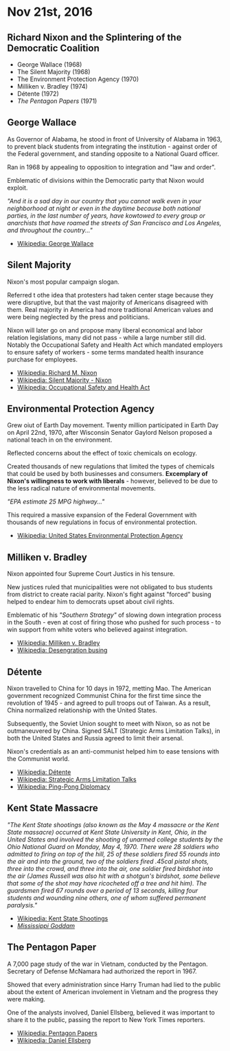 Nov 21st, 2016
==============

Richard Nixon and the Splintering of the Democratic Coalition
-------------------------------------------------------------

- George Wallace (1968)
- The Silent Majority (1968)
- The Environment Protection Agency (1970)
- Milliken v. Bradley (1974)
- Détente (1972)
- *The Pentagon Papers* (1971)

George Wallace
--------------

As Governor of Alabama, he stood in front of University of Alabama in 1963, to prevent black students from integrating the institution - against order of the Federal government, and standing opposite to a National Guard officer.

Ran in 1968 by appealing to opposition to integration and "law and order".

Emblematic of divisions within the Democratic party that Nixon would exploit.

*"And it is a sad day in our country that you cannot walk even in your neighborhood at night or even in the daytime because both national parties, in the last number of years, have kowtowed to every group or anarchists that have roamed the streets of San Francisco and Los Angeles, and throughout the country..."*

- [Wikipedia: George Wallace](https://en.wikipedia.org/wiki/George_Wallace)

Silent Majority
---------------

Nixon's most popular campaign slogan.

Referred t othe idea that protesters had taken center stage because they were disruptive, but that the vast majority of Americans disagreed with them. Real majority in America had more traditional American values and were being neglected by the press and politicians.

Nixon will later go on and propose many liberal economical and labor relation legislations, many did not pass - while a large number still did. Notably the Occupational Safety and Health Act which mandated employers to ensure safety of workers - some terms mandated health insurance purchase for employees.

- [Wikipedia: Richard M. Nixon](https://en.wikipedia.org/wiki/Richard_Nixon)
- [Wikipedia: Silent Majority - Nixon](https://en.wikipedia.org/wiki/Silent_majority#Nixon)
- [Wikipedia: Occupational Safety and Health Act](https://en.wikipedia.org/wiki/Occupational_Safety_and_Health_Act_%28United_States%29)

Environmental Protection Agency
-------------------------------

Grew oiut of Earth Day movement. Twenty million participated in Earth Day on April 22nd, 1970, after Wisconsin Senator Gaylord Nelson proposed a national teach in on the environment.

Reflected concerns about the effect of toxic chemicals on ecology.

Created thousands of new regulations that limited the types of chemicals that could be used by both businesses and consumers. **Excemplary of Nixon's willingness to work with liberals** - however, believed to be due to the less radical nature of environmental movements.

*"EPA estimate 25 MPG highway..."*

This required a massive expansion of the Federal Government with thousands of new regulations in focus of environmental protection.

- [Wikipedia: United States Environmental Protection Agency](https://en.wikipedia.org/wiki/United_States_Environmental_Protection_Agency)

Milliken v. Bradley
-------------------

Nixon appointed four Supreme Court Justics in his tensure.

New justices ruled that municipalities were not obligated to bus students from district to create racial parity. Nixon's fight against "forced" busing helped to endear him to democrats upset about civil rights.

Emblematic of his *"Southern Strategy"* of slowing down integration process in the South - even at cost of firing those who pushed for such process - to win support from white voters who believed against integration.

- [Wikipedia: Milliken v. Bradley](https://en.wikipedia.org/wiki/Milliken_v._Bradley)
- [Wikipedia: Desengration busing](https://en.wikipedia.org/wiki/Desegregation_busing)

Détente
-------

 Nixon travelled to China for 10 days in 1972, metting Mao. The American government recognized Communist China for the first time since the revolution of 1945 - and agreed to pull troops out of Taiwan. As a result, China normalized relationship with the United States.

 Subsequently, the Soviet Union sought to meet with Nixon, so as not be outmaneuvered by China. Signed SALT (Strategic Arms Limitation Talks), in both the United States and Russia agreed to limit their arsenal.

 Nixon's credentials as an anti-communist helped him to ease tensions with the Communist world.

- [Wikipedia: Détente](https://en.wikipedia.org/wiki/D%C3%A9tente)
- [Wikipedia: Strategic Arms Limitation Talks](https://en.wikipedia.org/wiki/Strategic_Arms_Limitation_Talks)
- [Wikipedia: Ping-Pong Diplomacy](https://en.wikipedia.org/wiki/Ping-pong_diplomacy)

Kent State Massacre
-------------------

*"The Kent State shootings (also known as the May 4 massacre or the Kent State massacre) occurred at Kent State University in Kent, Ohio, in the United States and involved the shooting of unarmed college students by the Ohio National Guard on Monday, May 4, 1970. There were 28 soldiers who admitted to firing on top of the hill, 25 of these soldiers fired 55 rounds into the air and into the ground, two of the soldiers fired .45cal pistol shots, three into the crowd, and three into the air, one soldier fired birdshot into the air (James Russell was also hit with a shotgun's birdshot, some believe that some of the shot may have ricocheted off a tree and hit him). The guardsmen fired 67 rounds over a period of 13 seconds, killing four students and wounding nine others, one of whom suffered permanent paralysis."*

- [Wikipedia: Kent State Shootings](https://en.wikipedia.org/wiki/Kent_State_shootings)
- [*Mississippi Goddam*](https://www.youtube.com/watch?v=LJ25-U3jNWM)

The Pentagon Paper
------------------

A 7,000 page study of the war in Vietnam, conducted by the Pentagon. Secretary of Defense McNamara had authorized the report in 1967.

Showed that every administration since Harry Truman had lied to the public about the extent of American involement in Vietnam and the progress they were making.

One of the analysts involved, Daniel Ellsberg, believed it was important to share it to the public, passing the report to New York Times reporters.

- [Wikipedia: Pentagon Papers](https://en.wikipedia.org/wiki/Pentagon_Papers)
- [Wikipedia: Daniel Ellsberg](https://en.wikipedia.org/wiki/Daniel_Ellsberg)
